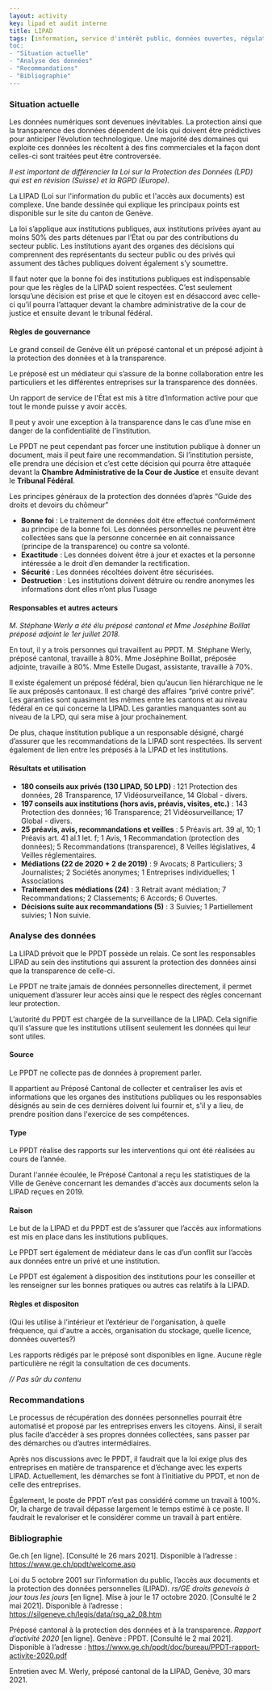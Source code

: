 ```yaml
---
layout: activity
key: lipad et audit interne
title: LIPAD
tags: [information, service d'intérêt public, données ouvertes, régulation, gouvernement ouverte, recommendations]
toc:
- "Situation actuelle"
- "Analyse des données"
- "Recommandations"
- "Bibliographie"
---
```


### Situation actuelle

Les données numériques sont devenues inévitables. La protection ainsi que la transparence des données dépendent de lois qui doivent être prédictives pour anticiper l’évolution technologique. Une majorité des domaines qui exploite ces données les récoltent à des fins commerciales et la façon dont celles-ci sont traitées peut être controversée.

*Il est important de différencier la Loi sur la Protection des Données (LPD) qui est en révision (Suisse) et la RGPD (Europe).*

La LIPAD (Loi sur l'information du public et l'accès aux documents) est complexe. Une bande dessinée qui explique les principaux points est disponible sur le site du canton de Genève.

La loi s’applique aux institutions publiques, aux institutions privées ayant au moins 50% des parts détenues par l’État ou par des contributions du secteur public. Les institutions ayant des organes des décisions qui comprennent des représentants du secteur public ou des privés qui assument des tâches publiques doivent également s’y soumettre.

Il faut noter que la bonne foi des institutions publiques est indispensable pour que les règles de la LIPAD soient respectées. C’est seulement lorsqu’une décision est prise et que le citoyen est en désaccord avec celle-ci qu’il pourra l’attaquer devant la chambre administrative de la cour de justice et ensuite devant le tribunal fédéral.  

#### Règles de gouvernance

Le grand conseil de Genève élit un préposé cantonal et un préposé adjoint à la protection des données et à la transparence.

Le préposé est un médiateur qui s’assure de la bonne collaboration entre les particuliers et les différentes entreprises sur la transparence des données.

Un rapport de service de l'État est mis à titre d’information active pour que tout le monde puisse y avoir accès.

Il peut y avoir une exception à la transparence dans le cas d’une mise en danger de la confidentialité de l'institution.

Le PPDT ne peut cependant pas forcer une institution publique à donner un document, mais il peut faire une recommandation. Si l’institution persiste, elle prendra une décision et c’est cette décision qui pourra être attaquée devant la **Chambre Administrative de la Cour de Justice** et ensuite devant le **Tribunal Fédéral**.

Les principes généraux de la protection des données d’après “Guide des droits et devoirs du chômeur”
 - **Bonne foi** : Le traitement de données doit être effectué conformément
   au principe de la bonne foi. Les données personnelles ne peuvent être
   collectées sans que la personne concernée en ait connaissance
   (principe de la transparence) ou contre sa volonté.
 - **Exactitude** : Les données doivent être à jour et exactes et la
   personne intéressée a le droit d’en demander la rectification.
 - **Sécurité** : Les données récoltées doivent être sécurisées.
 - **Destruction** : Les institutions doivent détruire ou rendre anonymes
   les informations dont elles n’ont plus l’usage  

#### Responsables et autres acteurs

*M. Stéphane Werly a été élu préposé cantonal et Mme Joséphine Boillat préposé adjoint le 1er juillet 2018.*

En tout, il y a trois personnes qui travaillent au PPDT. M. Stéphane Werly, préposé cantonal, travaille à 80%. Mme Joséphine Boillat, préposée adjointe, travaille à 80%. Mme Estelle Dugast, assistante, travaille à 70%.

Il existe également un préposé fédéral, bien qu’aucun lien hiérarchique ne le lie aux préposés cantonaux. Il est chargé des affaires “privé contre privé”.  
Les garanties sont quasiment les mêmes entre les cantons et au niveau fédéral en ce qui concerne la LIPAD. Les garanties manquantes sont au niveau de la LPD, qui sera mise à jour prochainement.

De plus, chaque institution publique a un responsable désigné, chargé d’assurer que les recommandations de la LIPAD sont respectées. Ils servent également de lien entre les préposés à la LIPAD et les institutions. 

#### Résultats et utilisation

 - **180 conseils aux privés (130 LIPAD, 50 LPD)** : 121 Protection des
   données, 28 Transparence, 17 Vidéosurveillance, 14 Global - divers.
 - **197 conseils aux institutions (hors avis, préavis, visites, etc.)** :
   143 Protection des données; 16 Transparence; 21 Vidéosurveillance; 17
   Global - divers.
 - **25 préavis, avis, recommandations et veilles** : 5 Préavis art. 39 al,
   10; 1 Préavis art. 41 al.1 let. f; 1 Avis, 1 Recommandation
   (protection des données); 5 Recommandations (transparence), 8 Veilles
   législatives, 4 Veilles réglementaires.
 - **Médiations (22 de 2020 + 2 de 2019)** : 9 Avocats; 8 Particuliers; 3
   Journalistes; 2 Sociétés anonymes; 1 Entreprises individuelles; 1
   Associations
 - **Traitement des médiations (24)** : 3 Retrait avant médiation; 7 Recommandations; 2 Classements; 6 Accords; 6 Ouvertes.
 - **Décisions suite aux recommandations (5)** : 3 Suivies; 1 Partiellement
   suivies; 1 Non suivie.

### Analyse des données

La LIPAD prévoit que le PPDT possède un relais. Ce sont les responsables LIPAD au sein des institutions qui assurent la protection des données ainsi que la transparence de celle-ci.

Le PPDT ne traite jamais de données personnelles directement, il permet uniquement d’assurer leur accès ainsi que le respect des règles concernant leur protection.

L’autorité du PPDT est chargée de la surveillance de la LIPAD. Cela signifie qu’il s’assure que les institutions utilisent seulement les données qui leur sont utiles.  

#### Source

Le PPDT ne collecte pas de données à proprement parler.

Il appartient au Préposé Cantonal de collecter et centraliser les avis et informations que les organes des institutions publiques ou les responsables désignés au sein de ces dernières doivent lui fournir et, s'il y a lieu, de prendre position dans l'exercice de ses compétences.  

#### Type

Le PPDT réalise des rapports sur les interventions qui ont été réalisées au cours de l’année.

Durant l'année écoulée, le Préposé Cantonal a reçu les statistiques de la Ville de Genève concernant les demandes d'accès aux documents selon la LIPAD reçues en 2019.

#### Raison

Le but de la LIPAD et du PPDT est de s’assurer que l’accès aux informations est mis en place dans les institutions publiques.

Le PPDT sert également de médiateur dans le cas d’un conflit sur l’accès aux données entre un privé et une institution.

Le PPDT est également à disposition des institutions pour les conseiller et les renseigner sur les bonnes pratiques ou autres cas relatifs à la LIPAD.  

#### Règles et dispositon

(Qui les utilise à l’intérieur et l’extérieur de l'organisation, à quelle fréquence, qui d'autre a accès, organisation du stockage, quelle licence, données ouvertes?)

Les rapports rédigés par le préposé sont disponibles en ligne. Aucune règle particulière ne régit la consultation de ces documents.

*// Pas sûr du contenu*  

### Recommandations

Le processus de récupération des données personnelles pourrait être automatisé et proposé par les entreprises envers les citoyens. Ainsi, il serait plus facile d’accéder à ses propres données collectées, sans passer par des démarches ou d’autres intermédiaires.

Après nos discussions avec le PPDT, il faudrait que la loi exige plus des entreprises en matière de transparence et d’échange avec les experts LIPAD. Actuellement, les démarches se font à l’initiative du PPDT, et non de celle des entreprises.

Également, le poste de PPDT n’est pas considéré comme un travail à 100%. Or, la charge de travail dépasse largement le temps estimé à ce poste. Il faudrait le revaloriser et le considérer comme un travail à part entière.  

### Bibliographie

Ge.ch [en ligne]. [Consulté le 26 mars 2021]. Disponible à l’adresse : https://www.ge.ch/ppdt/welcome.asp  

Loi du 5 octobre 2001 sur l’information du public, l’accès aux documents et la protection des données personnelles (LIPAD). *rs/GE droits genevois à jour tous les jours* [en ligne]. Mise à jour le 17 octobre 2020. [Consulté le 2 mai 2021]. Disponible à l’adresse : https://silgeneve.ch/legis/data/rsg_a2_08.htm  

Préposé cantonal à la protection des données et à la transparence. *Rapport d’activité 2020* [en ligne]. Genève : PPDT. [Consulté le 2 mai 2021]. Disponible à l’adresse : https://www.ge.ch/ppdt/doc/bureau/PPDT-rapport-activite-2020.pdf  

Entretien avec M. Werly, préposé cantonal de la LIPAD, Genève, 30 mars 2021.
